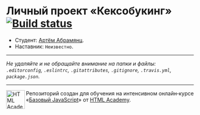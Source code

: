 # Личный проект «Кексобукинг» [![Build status][travis-image]][travis-url]

* Студент: [Артём Абрамянц](https://up.htmlacademy.ru/javascript/11/user/262023).
* Наставник: `Неизвестно`.

---

_Не удаляйте и не обращайте внимание на папки и файлы:_<br>
_`.editorconfig`, `.eslintrc`, `.gitattributes`, `.gitignore`, `.travis.yml`, `package.json`._

---

<a href="https://htmlacademy.ru/intensive/javascript"><img align="left" width="50" height="50" title="HTML Academy" src="https://up.htmlacademy.ru/static/img/intensive/javascript/logo-for-github.svg"></a>

Репозиторий создан для обучения на интенсивном онлайн‑курсе «[Базовый JavaScript](https://htmlacademy.ru/intensive/javascript)» от [HTML Academy](https://htmlacademy.ru).

[travis-image]: https://travis-ci.org/htmlacademy-javascript/262023-keksobooking.svg?branch=master
[travis-url]: https://travis-ci.org/htmlacademy-javascript/262023-keksobooking
